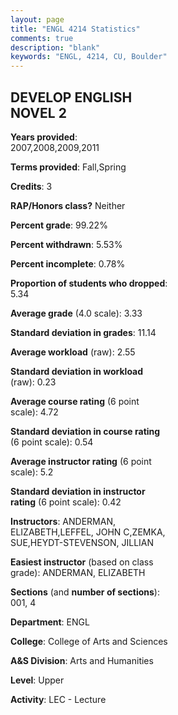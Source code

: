 ```yaml
---
layout: page
title: "ENGL 4214 Statistics"
comments: true
description: "blank"
keywords: "ENGL, 4214, CU, Boulder"
--- 
```

<head>
<script src="https://ajax.googleapis.com/ajax/libs/jquery/2.1.3/jquery.min.js"></script>
<script src="https://dl.dropboxusercontent.com/s/pc42nxpaw1ea4o9/highcharts.js?dl=0"></script>
<!-- <script src="../assets/js/highcharts.js"></script> -->
<style type="text/css">@font-face {
	font-family: "Bebas Neue";
	src: url(https://www.filehosting.org/file/details/544349/BebasNeue%20Regular.otf) format("opentype");
	}
	h1.Bebas { 
		font-family: "Bebas Neue", Verdana, Tahoma;
	}
</style>
</head>
<body>
	<div id="container" style="float: right; width: 45%; height: 88%; margin-left: 2.5%; margin-right: 2.5%;"></div>
	<script language="JavaScript">
		$(document).ready(function() {
		var chart = {type: 'column'};
		var title = {text: 'Grade Distribution'};
		var xAxis = {categories: ['A','B','C','D','F'],crosshair: true};
		var yAxis = {min: 0,title: {text: 'Percentage'}};
		var tooltip = {headerFormat: '<center><b><span style="font-size:20px">{point.key}</span></b></center>',
		               pointFormat: '<td style="padding:0"><b>{point.y:.1f}%</b></td>',
		               footerFormat: '</table>',shared: true,useHTML: true};
		var plotOptions = {column: {pointPadding: 0.0,borderWidth: 0}};  
		var credits = {enabled: false};var series= [{name: 'Percent',data: [49.59,43.9,4.07,0.0,2.44,]}];
		var json = {};
		json.chart = chart;
		json.title = title;
		json.tooltip = tooltip;
		json.xAxis = xAxis;
		json.yAxis = yAxis;  
		json.series = series;
		json.plotOptions = plotOptions;  
		json.credits = credits;
		$('#container').highcharts(json);
	});
	</script>
</body>
			   
## DEVELOP ENGLISH NOVEL 2

**Years provided**: 2007,2008,2009,2011

**Terms provided**: Fall,Spring

**Credits**: 3

**RAP/Honors class?** Neither

**Percent grade**: 99.22%

**Percent withdrawn**: 5.53%

**Percent incomplete**: 0.78%

**Proportion of students who dropped**: 5.34

**Average grade** (4.0 scale): 3.33

**Standard deviation in grades**: 11.14

**Average workload** (raw): 2.55

**Standard deviation in workload** (raw): 0.23

**Average course rating** (6 point scale): 4.72

**Standard deviation in course rating** (6 point scale): 0.54

**Average instructor rating** (6 point scale): 5.2

**Standard deviation in instructor rating** (6 point scale): 0.42

**Instructors**: ANDERMAN, ELIZABETH,LEFFEL, JOHN C,ZEMKA, SUE,HEYDT-STEVENSON, JILLIAN

**Easiest instructor** (based on class grade): ANDERMAN, ELIZABETH

**Sections** (and **number of sections**): 001, 4

**Department**: ENGL

**College**: College of Arts and Sciences

**A&S Division**: Arts and Humanities

**Level**: Upper

**Activity**: LEC - Lecture